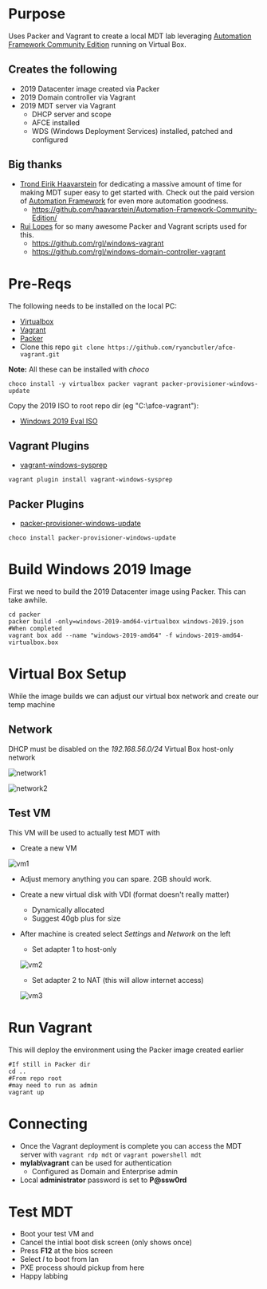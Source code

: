 # Purpose
Uses Packer and Vagrant to create a local MDT lab leveraging [Automation Framework Community Edition](https://github.com/haavarstein/Automation-Framework-Community-Edition) running on Virtual Box.

## Creates the following

- 2019 Datacenter image created via Packer
- 2019 Domain controller via Vagrant
- 2019 MDT server via Vagrant
  - DHCP server and scope
  - AFCE installed
  - WDS (Windows Deployment Services) installed, patched and configured

## Big thanks

- [Trond Eirik Haavarstein](https://github.com/haavarstein) for dedicating a massive amount of time for making MDT super easy to get started with.  Check out the paid version of [Automation Framework](https://courses.euctraining.com/) for even more automation goodness.
  - https://github.com/haavarstein/Automation-Framework-Community-Edition/
- [Rui Lopes](https://github.com/rgl/) for so many awesome Packer and Vagrant scripts used for this.
  - https://github.com/rgl/windows-vagrant
  - https://github.com/rgl/windows-domain-controller-vagrant

# Pre-Reqs

The following needs to be installed on the local PC:
- [Virtualbox](https://www.virtualbox.org/wiki/Downloads)
- [Vagrant](https://www.vagrantup.com/downloads)
- [Packer](https://www.packer.io/downloads)
- Clone this repo `git clone https://github.com/ryancbutler/afce-vagrant.git`

**Note:** All these can be installed with *choco*

```
choco install -y virtualbox packer vagrant packer-provisioner-windows-update
```

Copy the 2019 ISO to root repo dir (eg "C:\afce-vagrant\"):
- [Windows 2019 Eval ISO](https://www.microsoft.com/en-us/cloud-platform/windows-server-trial)

## Vagrant Plugins

- [vagrant-windows-sysprep](https://github.com/rgl/packer-provisioner-windows-update)

```
vagrant plugin install vagrant-windows-sysprep
```

## Packer Plugins

- [packer-provisioner-windows-update](https://github.com/rgl/packer-provisioner-windows-update)

```
choco install packer-provisioner-windows-update
```

# Build Windows 2019 Image
First we need to build the 2019 Datacenter image using Packer. This can take awhile.

```
cd packer
packer build -only=windows-2019-amd64-virtualbox windows-2019.json
#When completed
vagrant box add --name "windows-2019-amd64" -f windows-2019-amd64-virtualbox.box
```

# Virtual Box Setup
While the image builds we can adjust our virtual box network and create our temp machine

## Network

DHCP must be disabled on the *192.168.56.0/24* Virtual Box host-only network

![network1](images/network1.png)

![network2](images/network2.png)

## Test VM
This VM will be used to actually test MDT with

- Create a new VM

![vm1](images/vm1.png)
- Adjust memory anything you can spare. 2GB should work.
- Create a new virtual disk with VDI (format doesn't really matter)
  - Dynamically allocated
  - Suggest 40gb plus for size
- After machine is created select *Settings* and *Network* on the left
  - Set adapter 1 to host-only
  
  ![vm2](images/vm2.png)
  - Set adapter 2 to NAT (this will allow internet access)
  
  ![vm3](images/vm3.png)

# Run Vagrant
This will deploy the environment using the Packer image created earlier

```
#If still in Packer dir
cd ..
#From repo root
#may need to run as admin
vagrant up
```

# Connecting

- Once the Vagrant deployment is complete you can access the MDT server with `vagrant rdp mdt` or `vagrant powershell mdt`
- **mylab\vagrant** can be used for authentication
  - Configured as Domain and Enterprise admin
- Local **administrator** password is set to **P@ssw0rd**

# Test MDT

- Boot your test VM and
- Cancel the intial boot disk screen (only shows once)
- Press **F12** at the bios screen
- Select *l* to boot from lan
- PXE process should pickup from here
- Happy labbing